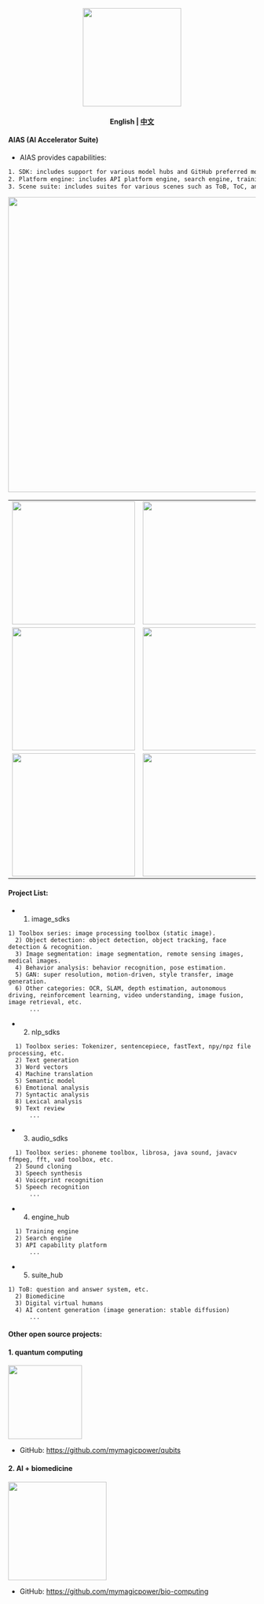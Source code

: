 

<div align="center">
<div align="center">
<img src="https://aias-home.oss-cn-beijing.aliyuncs.com/images/logo.png"  width = "200"  />
</div>
<h4 align="center">
    <p>
        <b>English</b> |
        <a href="https://github.com/mymagicpower/AIAS/blob/main/README.md">中文</a>
    <p>
</h4>
</div>

#### AIAS (AI Accelerator Suite)
- AIAS provides capabilities:
```bash
1. SDK: includes support for various model hubs and GitHub preferred models.
2. Platform engine: includes API platform engine, search engine, training engine, edge computing engine, etc.
3. Scene suite: includes suites for various scenes such as ToB, ToC, and ToG, such as the biomedicine suite.
```


<div align="center">
  <img src="https://aias-home.oss-cn-beijing.aliyuncs.com/images/aias_scope.png"  width = "600"  />

  <table>
    <tr>
      <td>
        <div align="center">
        <img src="https://aias-home.oss-cn-beijing.aliyuncs.com/images/aias_edge.png"  width = "250"  />
        </div>
      </td>
      <td>
        <div align="center">
        <img src="https://aias-home.oss-cn-beijing.aliyuncs.com/images/aias_edge_cloud.png"  width = "250"  />
        </div>
      </td>
    </tr>
    <tr>
      <td>
        <div align="center">
        <img src="https://aias-home.oss-cn-beijing.aliyuncs.com/images/aias_training1.png"  width = "250"  />
        </div>
      </td>
      <td>
        <div align="center">
        <img src="https://aias-home.oss-cn-beijing.aliyuncs.com/images/aias_search.png"  width = "250"  />
        </div>
      </td>
    </tr>  
    <tr>
      <td>
        <div align="center">
        <img src="https://aias-home.oss-cn-beijing.aliyuncs.com/AIAS/image_search/images/face_search.png"  width = "250"  />
        </div>
      </td>
      <td>
        <div align="center">
        <img src="https://aias-home.oss-cn-beijing.aliyuncs.com/AIAS/train_platform/images/training.png"  width = "250"  />
        </div>
      </td>
    </tr>   
  </table>

</div>

#### Project List:

- 1. image_sdks
```text
1) Toolbox series: image processing toolbox (static image).
  2) Object detection: object detection, object tracking, face detection & recognition.
  3) Image segmentation: image segmentation, remote sensing images, medical images.
  4) Behavior analysis: behavior recognition, pose estimation.
  5) GAN: super resolution, motion-driven, style transfer, image generation.
  6) Other categories: OCR, SLAM, depth estimation, autonomous driving, reinforcement learning, video understanding, image fusion, image retrieval, etc.
      ...
```

- 2. nlp_sdks
```text
  1) Toolbox series: Tokenizer, sentencepiece, fastText, npy/npz file processing, etc.
  2) Text generation
  3) Word vectors
  4) Machine translation
  5) Semantic model
  6) Emotional analysis
  7) Syntactic analysis
  8) Lexical analysis
  9) Text review
      ...
```

- 3. audio_sdks
```text
  1) Toolbox series: phoneme toolbox, librosa, java sound, javacv ffmpeg, fft, vad toolbox, etc.
  2) Sound cloning
  3) Speech synthesis
  4) Voiceprint recognition
  5) Speech recognition
      ...
```

- 4. engine_hub
```text
  1) Training engine
  2) Search engine
  3) API capability platform
      ...
```

- 5. suite_hub
```text
1) ToB: question and answer system, etc.
  2) Biomedicine
  3) Digital virtual humans
  4) AI content generation (image generation: stable diffusion)
      ...
```



#### Other open source projects:

#### 1. quantum computing
<div align="left">
<img src="https://qubits.oss-cn-shanghai.aliyuncs.com/images/logo.png"  width = "150"  />
</div>

- GitHub: https://github.com/mymagicpower/qubits

#### 2. AI + biomedicine
<div align="left">
<img src="https://bio-computing.oss-cn-shanghai.aliyuncs.com/images/logo.png"  width = "200"  />
</div>

- GitHub: https://github.com/mymagicpower/bio-computing


